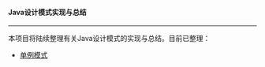 #### Java设计模式实现与总结

-------

本项目将陆续整理有关Java设计模式的实现与总结。目前已整理：

* [单例模式](https://github.com/lishuo9527/JavaDesignPatterns/tree/master/Singleton)




